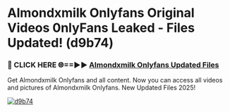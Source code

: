 # Almondxmilk Onlyfans Original Videos 0nlyFans Leaked - Files Updated! (d9b74)

<h3>🔴 CLICK HERE 🌐==►► <a href="https://tinyurl.com/2m67pmp6" rel="nofollow">Almondxmilk Onlyfans Updated Files</a></h3>

Get Almondxmilk Onlyfans and all content. Now you can access all videos and pictures of Almondxmilk Onlyfans. New Updated Files 2025!

[![d9b74](https://i.imgur.com/H4QAA4z.gif)](https://tinyurl.com/2m67pmp6)